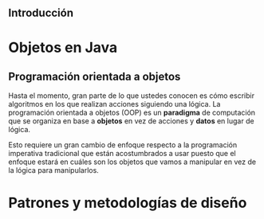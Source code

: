 Introducción
------------

Objetos en Java
===============

Programación orientada a objetos
--------------------------------

Hasta el momento, gran parte de lo que ustedes conocen es cómo escribir
algoritmos en los que realizan acciones siguiendo una lógica. La
programación orientada a objetos (OOP) es un **paradigma** de
computación que se organiza en base a **objetos** en vez de acciones y
**datos** en lugar de lógica.

Esto requiere un gran cambio de enfoque respecto a la programación
imperativa tradicional que están acostumbrados a usar puesto que el
enfoque estará en cuáles son los objetos que vamos a manipular en vez de
la lógica para manipularlos.

Patrones y metodologías de diseño
=================================
